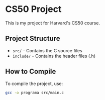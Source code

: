 # CS50 Project

This is my project for Harvard's CS50 course.

## Project Structure

- `src/` - Contains the C source files  
- `include/` - Contains the header files (.h)

## How to Compile

To compile the project, use:

```bash
gcc -o programa src/main.c
